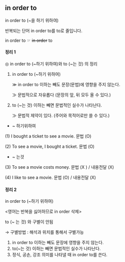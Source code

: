 ## in order to

in order to  (~을 하기 위하여)

반복되는 단어 in order to를 to로 줄입니다.

in order to   ☞   ~~in order~~ to 

#### 정리 1
◎ in order to (~하기 위하여)와 to (~는 것) 의 정리 

1) in order to (~하기 위하여) 

   ≫ in order to 이하는 빼도 문장(문법)에 영향을 주지 않는다.
   
   ≫ 문법적으로 자유롭다 (문장의 앞, 뒤 모두 올 수 있다.) 

2) to (~는 것) 이하는 빼면 문법적인 실수가 나타난다.

   ≫ 문법적 제약이 있다. (주어와 목적어로만 쓸 수 있다.)

- ~ 하기위하여 

(1) I bought a ticket to see a movie. 문법 (O)

(2) To see a movie, I bought a ticket. 문법 (O)

- ~ 는것

(3) To see a movie costs money. 문법 (X ) / 내용전달 (X)

(4) I like to see a movie.   문법 (O) / 내용전달 (X)

#### 정리 2
in order to (~하기 위하여)

<영어는 반복을 싫어하므로 in order 삭제>

to (~ 는 것) 와 구별이 안됨

→ 구별방법 : 해석과 위치를 통해서 구별가능

1. in order to 이하는 빼도 문장에 영향을 주지 않는다.
2. to(~는 것) 이하는 빼면 문법적인 실수가 나타난다.
3. 정식, 공손, 강조 의미를 나타낼 때 in order to를 쓴다.
